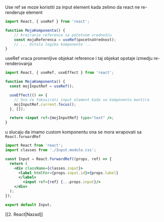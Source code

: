 Use ref se moze koristiti za input element kada zelimo da react ne re-renderuje element

```jsx
import React, { useRef } from 'react';

function MojaKomponenta() { 
	// Kreiranje reference sa početnom vrednošću 
	const mojaReferenca = useRef(pocetnaVrednost); 
	// ... Ostala logika komponente ... 
}
```

useRef vraca promenljive objekat reference i taj objekat opstaje izmedju re-renderovanja

```jsx
import React, { useRef, useEffect } from 'react';

function MojaKomponenta() {
  const mojInputRef = useRef();

  useEffect(() => {
    // Ovo će fokusirati input element kada se komponenta montira
    mojInputRef.current.focus();
  }, []);

  return <input ref={mojInputRef} type="text" />;
}
```

u slucaju da imamo custom komponentu ona se mora wrapovati sa `React.forwardRef`

```jsx
import React from 'react';
import classes from './Input.module.css';

const Input = React.forwardRef((props, ref) => {
  return (
    <div className={classes.input}>
      <label htmlFor={props.input.id}>{props.label}
      </label>
        <input ref={ref} {...props.input}/>
    </div>
  );
});

export default Input;
```

[[2. React|Nazad]]